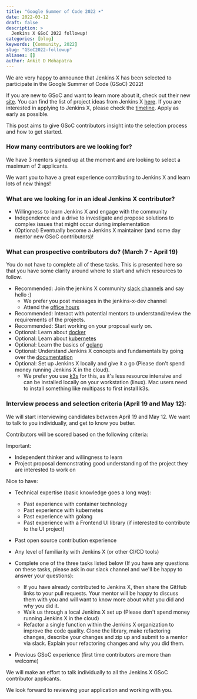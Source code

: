 ```yaml
---
title: "Google Summer of Code 2022 ☀️"
date: 2022-03-12
draft: false
description: >
  Jenkins X GSoC 2022 followup!
categories: [blog]
keywords: [Community, 2022]
slug: "GSoC2022-followup"
aliases: []
author: Ankit D Mohapatra
---
```


We are very happy to announce that Jenkins X has been selected to participate in the Google Summer of Code (GSoC) 2022!

If you are new to GSoC and want to learn more about it, check out their new [site](https://summerofcode.withgoogle.com/).
You can find the list of project ideas from Jenkins X [here](/blog/2022/02/20/gsoc2022-ideas/).
If you are interested in applying to Jenkins X, please check the [timeline](https://developers.google.com/open-source/gsoc/timeline).
Apply as early as possible.

This post aims to give GSoC contributors insight into the selection process and how to get started.

### How many contributors are we looking for?

We have 3 mentors signed up at the moment and are looking to select a maximum of 2 applicants.

We want you to have a great experience contributing to Jenkins X and learn lots of new things!

### What are we looking for in an ideal Jenkins X contributor?

- Willingness to learn Jenkins X and engage with the community
- Independence and a drive to investigate and propose solutions to complex issues that might occur during implementation
- (Optional) Eventually become a Jenkins X maintainer (and some day mentor new GSoC contributors)!

### What can prospective contributors do? (March 7 - April 19)

You do not have to complete all of these tasks.
This is presented here so that you have some clarity around where to start and which resources to follow.

- Recommended: Join the jenkins X community [slack channels](https://jenkins-x.io/community/#slack) and say hello :)
  - We prefer you post messages in the jenkins-x-dev channel
  - Attend the [office hours](/community/#office-hours)
- Recommended: Interact with potential mentors to understand/review the requirements of the projects.
- Recommended: Start working on your proposal early on.
- Optional: Learn about [docker](https://youtu.be/3c-iBn73dDE)
- Optional: Learn about [kubernetes](https://youtu.be/X48VuDVv0do)
- Optional: Learn the basics of [golang](https://go.dev/tour/list)
- Optional: Understand Jenkins X concepts and fundamentals by going over the [documentation](https://jenkins-x.io/)
- Optional: Set up Jenkins X locally and give it a go (Please don't spend money running Jenkins X in the cloud).
  - We prefer you use [k3s](https://jenkins-x.io/v3/admin/platforms/k3s/) for this, as it's less resource intensive and can be installed locally on your workstation (linux). Mac users need to install something like multipass to first install k3s.

### Interview process and selection criteria (April 19 and May 12):

We will start interviewing candidates between April 19 and May 12.
We want to talk to you individually, and get to know you better.

Contributors will be scored based on the following criteria:

Important:

- Independent thinker and willingness to learn
- Project proposal demonstrating good understanding of the project they are interested to work on

Nice to have:

- Technical expertise (basic knowledge goes a long way):

  - Past experience with container technology
  - Past experience with kubernetes
  - Past experience with golang
  - Past experience with a Frontend UI library (if interested to contribute to the UI project)

- Past open source contribution experience
- Any level of familiarity with Jenkins X (or other CI/CD tools)
- Complete one of the three tasks listed below (If you have any questions on these tasks, please ask in our slack channel and we'll be happy to answer your questions):
  - If you have already contributed to Jenkins X, then share the GitHub links to your pull requests. Your mentor will be happy to discuss them with you and will want to know more about what you did and why you did it.
  - Walk us through a local Jenkins X set up (Please don't spend money running Jenkins X in the cloud)
  - Refactor a single function within the Jenkins X organization to improve the code quality. Clone the library, make refactoring changes, describe your changes and zip up and submit to a mentor via slack. Explain your refactoring changes and why you did them.
- Previous GSoC experience (first time contributors are more than welcome)

We will make an effort to talk individually to all the Jenkins X GSoC contributor applicants.

We look forward to reviewing your application and working with you.
